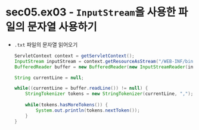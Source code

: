 # sec05.ex03 - ``InputStream``을 사용한 파일의 문자열 사용하기

*	``.txt`` 파일의 문자열 읽어오기

	```java
	ServletContext context = getServletContext();
	InputStream inputStream = context.getResourceAsStream("/WEB-INF/bin/init.txt");
	BufferedReader buffer = new BufferedReader(new InputStreamReader(inputStream));
	
	String currentLine = null;
	
	while((currentLine = buffer.readLine()) != null) {
		StringTokenizer tokens = new StringTokenizer(currentLine, ",");
		
		while(tokens.hasMoreTokens()) {
			System.out.println(tokens.nextToken());
		}
	}
	```
	